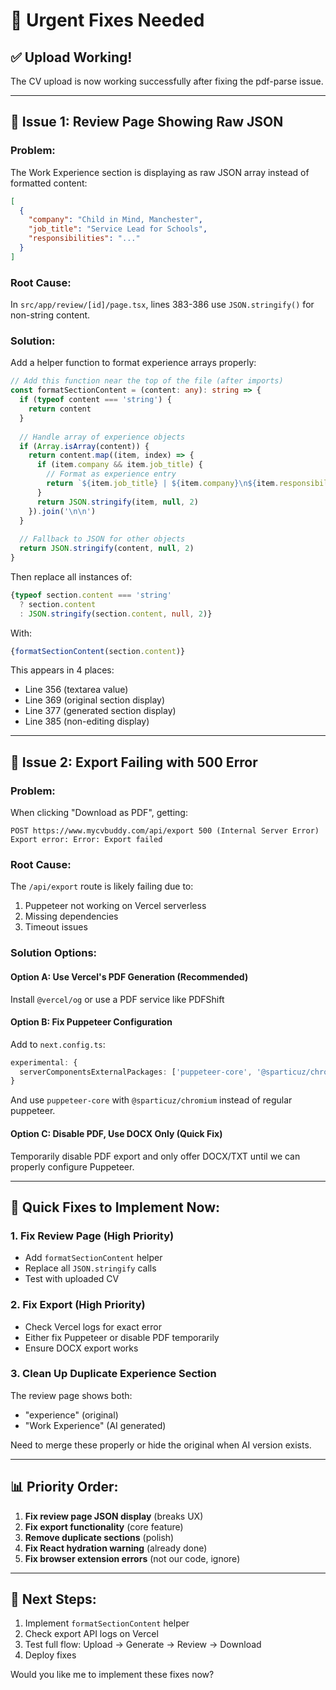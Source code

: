 # 🔴 Urgent Fixes Needed

## ✅ Upload Working!
The CV upload is now working successfully after fixing the pdf-parse issue.

---

## 🔴 Issue 1: Review Page Showing Raw JSON

### Problem:
The Work Experience section is displaying as raw JSON array instead of formatted content:
```json
[
  {
    "company": "Child in Mind, Manchester",
    "job_title": "Service Lead for Schools",
    "responsibilities": "..."
  }
]
```

### Root Cause:
In `src/app/review/[id]/page.tsx`, lines 383-386 use `JSON.stringify()` for non-string content.

### Solution:
Add a helper function to format experience arrays properly:

```typescript
// Add this function near the top of the file (after imports)
const formatSectionContent = (content: any): string => {
  if (typeof content === 'string') {
    return content
  }
  
  // Handle array of experience objects
  if (Array.isArray(content)) {
    return content.map((item, index) => {
      if (item.company && item.job_title) {
        // Format as experience entry
        return `${item.job_title} | ${item.company}\n${item.responsibilities || item.description || ''}`
      }
      return JSON.stringify(item, null, 2)
    }).join('\n\n')
  }
  
  // Fallback to JSON for other objects
  return JSON.stringify(content, null, 2)
}
```

Then replace all instances of:
```typescript
{typeof section.content === 'string' 
  ? section.content 
  : JSON.stringify(section.content, null, 2)}
```

With:
```typescript
{formatSectionContent(section.content)}
```

This appears in 4 places:
- Line 356 (textarea value)
- Line 369 (original section display)
- Line 377 (generated section display)
- Line 385 (non-editing display)

---

## 🔴 Issue 2: Export Failing with 500 Error

### Problem:
When clicking "Download as PDF", getting:
```
POST https://www.mycvbuddy.com/api/export 500 (Internal Server Error)
Export error: Error: Export failed
```

### Root Cause:
The `/api/export` route is likely failing due to:
1. Puppeteer not working on Vercel serverless
2. Missing dependencies
3. Timeout issues

### Solution Options:

#### Option A: Use Vercel's PDF Generation (Recommended)
Install `@vercel/og` or use a PDF service like PDFShift

#### Option B: Fix Puppeteer Configuration
Add to `next.config.ts`:
```typescript
experimental: {
  serverComponentsExternalPackages: ['puppeteer-core', '@sparticuz/chromium']
}
```

And use `puppeteer-core` with `@sparticuz/chromium` instead of regular puppeteer.

#### Option C: Disable PDF, Use DOCX Only (Quick Fix)
Temporarily disable PDF export and only offer DOCX/TXT until we can properly configure Puppeteer.

---

## 🔧 Quick Fixes to Implement Now:

### 1. Fix Review Page (High Priority)
- Add `formatSectionContent` helper
- Replace all `JSON.stringify` calls
- Test with uploaded CV

### 2. Fix Export (High Priority)
- Check Vercel logs for exact error
- Either fix Puppeteer or disable PDF temporarily
- Ensure DOCX export works

### 3. Clean Up Duplicate Experience Section
The review page shows both:
- "experience" (original)
- "Work Experience" (AI generated)

Need to merge these properly or hide the original when AI version exists.

---

## 📊 Priority Order:

1. **Fix review page JSON display** (breaks UX)
2. **Fix export functionality** (core feature)
3. **Remove duplicate sections** (polish)
4. **Fix React hydration warning** (already done)
5. **Fix browser extension errors** (not our code, ignore)

---

## 🚀 Next Steps:

1. Implement `formatSectionContent` helper
2. Check export API logs on Vercel
3. Test full flow: Upload → Generate → Review → Download
4. Deploy fixes

Would you like me to implement these fixes now?
